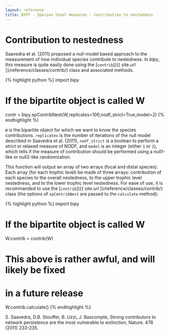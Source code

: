 ```yaml
---
layout: reference
title: BIPY - Species level measures - Contribution to nestedness
---
```


# Contribution to nestedness

Saavedra et al. (2011) proposed a null-model based approach to the measurement of how individual species contribute to nestedness. In *bipy*, this measure is quite easily done using the [`contrib`]({{ site.url }}/reference/classes/contrib/) class and associated methods.

{% highlight python %}
import bipy
# If the bipartite object is called W
contr = bipy.spContribNest(W,replicates=100,nodf_strict=True,model=2)
{% endhighlight %}

`W` is the bipartite object for which we want to know the species contributions. `replicates` is the number of iterations of the null model described in Saavedra et al. (2011), `nodf_strict` is a boolean to perform a strict or relaxed measure of NODF, and `model` is an integer (either `1` or `2`), which tells if the measure of contribution should be performed using a null1-like or null2-like randomization.

This function will output an array of two arrays (focal and distal species). Each array (for each trophic level) be made of three arrays: contribution of each species to the overall nestedness, to the upper trophic level nestedness, and to the lower trophic level nestedness. For ease of use, it is recommanded to use the [`contrib`]({{ site.url }}/reference/classes/contrib/) class (the options of `spContribNest` are passed to the `calculate` method):

{% highlight python %}
import bipy
# If the bipartite object is called W
W.contrib = contrib(W)
# This above is rather awful, and will likely be fixed
# in a future release
W.contrib.calculate()
{% endhighlight %}

<div class='ref'>S. Saavedra, D.B. Stouffer, B. Uzzi, J. Bascompte, Strong contributors to network persistence are the most vulnerable to extinction, Nature. 478 (2011) 233-235.</div>
